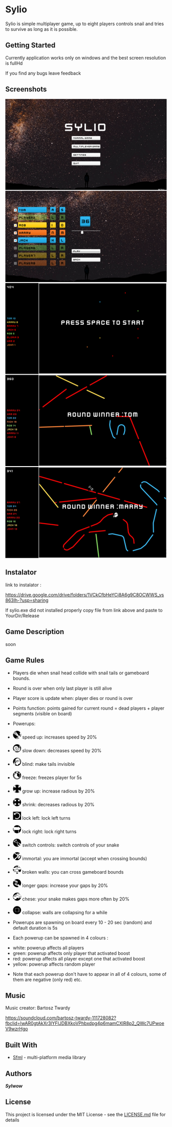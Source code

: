 # Sylio
Sylio is simple multiplayer game, up to eight players controls snail and tries to survive as long as it is possible.
## Getting Started
Currently application works only on windows and the best screen resolution is fullHd

If you find any bugs leave feedback
## Screenshots
![main menu](ScreenShots/mainMenu.png)
![setup game](ScreenShots/setUpGame.png)
![gameplay](ScreenShots/inGame.png)
![gameplay2](ScreenShots/inGame3.jpg)
![gameplay3](ScreenShots/inGame4.jpg)
## Instalator
link to instalator :

https://drive.google.com/drive/folders/1VCkCfbHeYCj8A6g9C8OCWWS_vs863Ih-?usp=sharing

If sylio.exe did not installed properly copy file from link above and paste to YourDir/Release
## Game Description
soon
## Game Rules 
* Players die when snail head collide with snail tails or gameboard bounds.
* Round is over when only last player is still alive
* Player score is update when: player dies or round is over
* Points function: points gained for current round = dead players + player segments (visible on board)
* Powerups:
* <img src="boost_icons/speed_up.png" width="25">  speed up: increases speed by 20%
* <img src="boost_icons/slow_down.png" width="25">  slow down: decreases speed by 20%
* <img src="boost_icons/blind.png" width="25">  blind: make tails invisible
* <img src="boost_icons/freeze.png" width="25">  freeze: freezes player for 5s
* <img src="boost_icons/grow_up.png" width="25">  grow up: increase radious by 20%
* <img src="boost_icons/shrink.png" width="25">  shrink: decreases radious by 20%
* <img src="boost_icons/only_left.png" width="25">  lock left: lock left turns
* <img src="boost_icons/only_left2.png" width="25">  lock right: lock right turns
* <img src="boost_icons/switch_controls.png" width="25">  switch controls: switch controls of your snake
* <img src="boost_icons/immortal.png" width="25">  immortal: you are immortal (accept when crossing bounds)
* <img src="boost_icons/broken_walls.png" width="25">  broken walls: you can cross gameboard bounds
* <img src="boost_icons/longer_gaps.png" width="25">  longer gaps: increase your gaps by 20%
* <img src="boost_icons/more_often_holes.png" width="25">  chese: your snake makes gaps more often by 20%
* <img src="boost_icons/bounds.png" width="25">  collapse: walls are collapsing for a while

* Powerups are spawning on board every 10 - 20 sec (random) and default duration is 5s
* Each powerup can be spawned in 4 colours :
- white: powerup affects all players
- green: powerup affects only player that activated boost
- red: powerup affects all player except one that activated boost
- yellow: powerup affects random player
* Note that each powerup don't have to appear in all of 4 colours, some of them are negative (only red) etc.
## Music
Music creator: Bartosz Twardy

https://soundcloud.com/bartosz-twardy-111728082?fbclid=IwAR0gtAkXr3lYFIJDBXkoVPhbxdpg4p6mamCXlR8p2_QWc7UPwoeV9wzrHgo
## Built With
* [Sfml](https://www.sfml-dev.org/) - multi-platform media library
## Authors
***Sylwow***
## License
This project is licensed under the MIT License - see the [LICENSE.md](license.txt) file for details
